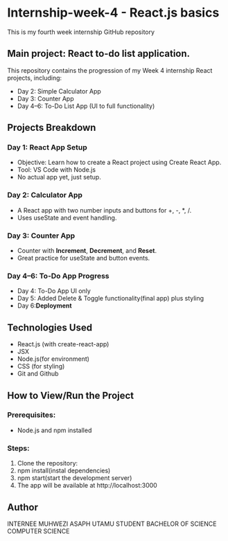 # Internship-week-4 - React.js basics
This is my fourth week  internship GitHub repository 
## Main project: React to-do list application.
This repository contains the progression of my Week 4 internship React projects, including:
- Day 2: Simple Calculator App
- Day 3: Counter App
- Day 4–6: To-Do List App (UI to full functionality)
## Projects Breakdown
### Day 1: React App Setup
- Objective: Learn how to create a React project using Create React App.
- Tool: VS Code with Node.js
- No actual app yet, just setup.
### Day 2: Calculator App
- A React app with two number inputs and buttons for +, -, *, /.
- Uses useState and event handling.
### Day 3: Counter App
- Counter with **Increment**, **Decrement**, and **Reset**.
- Great practice for useState and button events.
### Day 4–6: To-Do App Progress
- Day 4: To-Do App UI only
- Day 5: Added Delete & Toggle functionality(final app) plus styling
- Day 6:**Deployment**
## Technologies Used
- React.js (with create-react-app)
- JSX
- Node.js(for environment) 
- CSS (for styling)
- Git and Github
## How to View/Run the Project
### Prerequisites:
- Node.js and npm installed
### Steps:
1. Clone the repository:
2. npm install(instal dependencies)
3. npm start(start the development server)
4.  The app will be available at  http://localhost:3000
## Author
INTERNEE MUHWEZI ASAPH
UTAMU STUDENT 
BACHELOR OF SCIENCE COMPUTER SCIENCE
